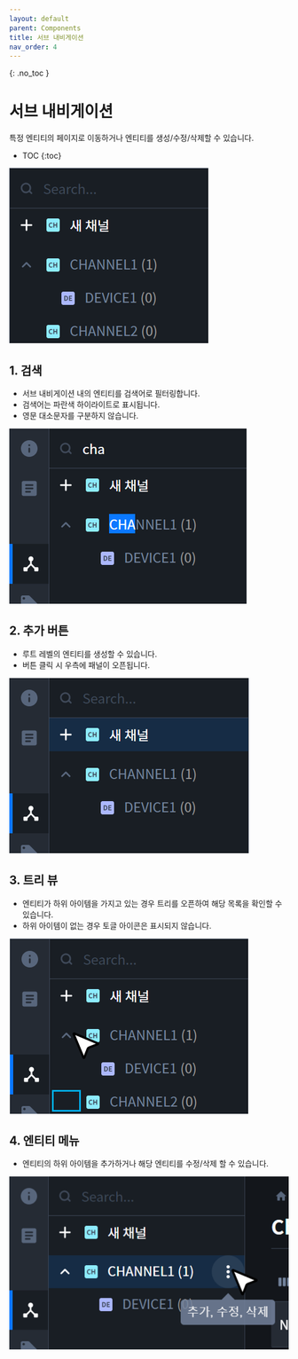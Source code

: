 ```yaml
---
layout: default
parent: Components
title: 서브 내비게이션
nav_order: 4
---
```


{: .no_toc }
# 서브 내비게이션
특정 엔티티의 페이지로 이동하거나 엔티티를 생성/수정/삭제할 수 있습니다.

- TOC
{:toc}

![Sub Navigation](./sub-nav.png)

## 1. 검색
- 서브 내비게이션 내의 엔티티를 검색어로 필터링합니다.
- 검색어는 파란색 하이라이트로 표시됩니다.
- 영문 대소문자를 구분하지 않습니다.

![Sub Navigation - Search](./sub-nav-search.png)

## 2. 추가 버튼
- 루트 레벨의 엔티티를 생성할 수 있습니다.
- 버튼 클릭 시 우측에 패널이 오픈됩니다.

![Sub Navigation - Add](./sub-nav-add-button.png)

## 3. 트리 뷰
- 엔티티가 하위 아이템을 가지고 있는 경우 트리를 오픈하여 해당 목록을 확인할 수 있습니다.
- 하위 아이템이 없는 경우 토글 아이콘은 표시되지 않습니다.

![Sub Navigation - Tree](./sub-nav-tree.png)


## 4. 엔티티 메뉴
- 엔티티의 하위 아이템을 추가하거나 해당 엔티티를 수정/삭제 할 수 있습니다.

![Sub Navigation - Menu](./sub-nav-item-menu.png)